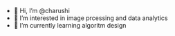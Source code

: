 - 👋 Hi, I’m @charushi
- 👀 I’m interested in image prcessing and data analytics
- 🌱 I’m currently learning algoritm design

<!---
charushi/charushi is a ✨ special ✨ repository because its `README.md` (this file) appears on your GitHub profile.
You can click the Preview link to take a look at your changes.
--->
